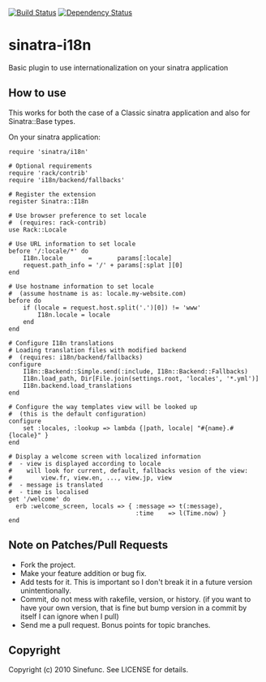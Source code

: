 [![Build Status](https://travis-ci.org/sdalu/sinatra-i18n.png)](https://travis-ci.org/sdalu/sinatra-i18n)
[![Dependency Status](https://gemnasium.com/sdalu/sinatra-i18n.png)](https://gemnasium.com/sdalu/sinatra-i18n)

sinatra-i18n
============

Basic plugin to use internationalization on your sinatra application

How to use
----------

This works for both the case of a Classic sinatra application and also
for Sinatra::Base types.

On your sinatra application:

    require 'sinatra/i18n'
    
    # Optional requirements
    require 'rack/contrib' 
    require 'i18n/backend/fallbacks'
    
    # Register the extension
    register Sinatra::I18n
    
    # Use browser preference to set locale
    #  (requires: rack-contrib)
    use Rack::Locale
    
    # Use URL information to set locale
    before '/:locale/*' do
        I18n.locale       =       params[:locale]
        request.path_info = '/' + params[:splat ][0]
    end
    
    # Use hostname information to set locale
    #  (assume hostname is as: locale.my-website.com)
    before do
        if (locale = request.host.split('.')[0]) != 'www'
            I18n.locale = locale
        end
    end    
    
    # Configure I18n translations
    # Loading translation files with modified backend
    #  (requires: i18n/backend/fallbacks)
    configure
        I18n::Backend::Simple.send(:include, I18n::Backend::Fallbacks)
        I18n.load_path, Dir[File.join(settings.root, 'locales', '*.yml')]
        I18n.backend.load_translations
    end

    # Configure the way templates view will be looked up
    #  (this is the default configuration)
    configure
        set :locales, :lookup => lambda {|path, locale| "#{name}.#{locale}" }
    end

    # Display a welcome screen with localized information
    #  - view is displayed according to locale 
    #    will look for current, default, fallbacks vesion of the view:
    #        view.fr, view.en, ..., view.jp, view
    #  - message is translated
    #  - time is localised
    get '/welcome' do
      erb :welcome_screen, locals => { :message => t(:message),
                                       :time    => l(Time.now) }
    end




Note on Patches/Pull Requests
-----------------------------
 
* Fork the project.
* Make your feature addition or bug fix.
* Add tests for it. This is important so I don't break it in a
  future version unintentionally.
* Commit, do not mess with rakefile, version, or history.
  (if you want to have your own version, that is fine but bump version in a commit by itself I can ignore when I pull)
* Send me a pull request. Bonus points for topic branches.

Copyright 
---------

Copyright (c) 2010 Sinefunc. See LICENSE for details.
